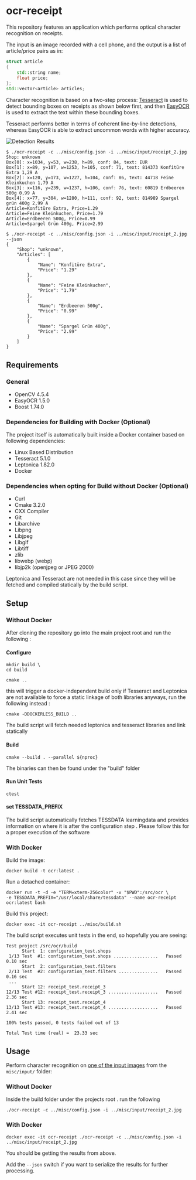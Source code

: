 # ocr-receipt

This repository features an application which performs optical character recognition on receipts.

The input is an image recorded with a cell phone, and the output is a list of article/price pairs as in:

```cpp
struct article
{
    std::string name;
    float price;
};
std::vector<article> articles;
```

Character recognition is based on a two-step process: [Tesseract](https://github.com/tesseract-ocr/tesseract) is used to detect bounding boxes on receipts as shown below first, and then [EasyOCR](https://github.com/JaidedAI/EasyOCR) is used to extract the text within these bounding boxes.

Tesseract performs better in terms of coherent line-by-line detections, whereas EasyOCR is able to extract uncommon words with higher accuracy.

![Detection Results](https://media.githubusercontent.com/media/cfanatic/ocr-receipt/master/misc/output/receipt_2_overlay.jpg)

```text
$ ./ocr-receipt -c ../misc/config.json -i ../misc/input/receipt_2.jpg
Shop: unknown
Box[0]: x=1034, y=53, w=238, h=89, conf: 84, text: EUR
Box[1]: x=89, y=107, w=1253, h=105, conf: 71, text: 814373 Konfitüre Extra 1,29 A
Box[2]: x=120, y=173, w=1227, h=104, conf: 86, text: 44718 Feine Kleinkuchen 1,79 A
Box[3]: x=116, y=239, w=1237, h=106, conf: 76, text: 60819 Erdbeeren 500g 0,99 A
Box[4]: x=77, y=304, w=1280, h=111, conf: 92, text: 814989 Spargel grün 400g 2,99 A
Article=Konfitüre Extra, Price=1.29
Article=Feine Kleinkuchen, Price=1.79
Article=Erdbeeren 500g, Price=0.99
Article=Spargel Grün 400g, Price=2.99
```

```text
$ ./ocr-receipt -c ../misc/config.json -i ../misc/input/receipt_2.jpg --json
{
    "Shop": "unknown",
    "Articles": [
        {
            "Name": "Konfitüre Extra",
            "Price": "1.29"
        },
        {
            "Name": "Feine Kleinkuchen",
            "Price": "1.79"
        },
        {
            "Name": "Erdbeeren 500g",
            "Price": "0.99"
        },
        {
            "Name": "Spargel Grün 400g",
            "Price": "2.99"
        }
    ]
}
```

## Requirements

### General 

- OpenCV 4.5.4
- EasyOCR 1.5.0
- Boost 1.74.0

### Dependencies for Building with Docker (Optional)
The project itself is automatically built inside a Docker container based on following dependencies:

- Linux Based Distribution
- Tesseract 5.1.0
- Leptonica 1.82.0
- Docker 

### Dependencies when opting for Build without Docker (Optional)

- Curl
- Cmake 3.2.0
- CXX Compiler
- Git
- Libarchive
- Libpng
- Libjpeg
- Libgif
- Libtiff
- zlib
- libwebp (webp)
- libjp2k (openjpeg or JPEG 2000)

Leptonica and Tesseract are not needed in this case since they will be fetched
and compiled statically by the build script.

## Setup

### Without Docker
After cloning the repository go into the main project root and run the following :

#### Configure
```shell
mkdir build \
cd build 
```

```shell
cmake ..
```
this will trigger a docker-independent build only if Tesseract and Leptonica are not available
to force a static linkage of both libraries anyways, run the following instead : 

```shell
cmake -DDOCKERLESS_BUILD ..
```
The build script will fetch needed leptonica and tesseract libraries and link statically

#### Build 

```shell
cmake --build . --parallel ${nproc}
```
The binaries can then be found under the "build" folder

#### Run Unit Tests

```shell
ctest
```
#### set TESSDATA_PREFIX

The build script automatically fetches TESSDATA learningdata and provides information on where it is
after the configuration step . Please follow this for a proper execution of the software

### With Docker

Build the image:

```text
docker build -t ocr:latest .
```

Run a detached container:

```text
docker run -t -d -e "TERM=xterm-256color" -v "$PWD":/src/ocr \
-e TESSDATA_PREFIX="/usr/local/share/tessdata" --name ocr-receipt ocr:latest bash
```

Build this project:

```text
docker exec -it ocr-receipt ../misc/build.sh
```

The build script executes unit tests in the end, so hopefully you are seeing:

```text
Test project /src/ocr/build
      Start  1: configuration_test.shops
 1/13 Test  #1: configuration_test.shops .................   Passed    0.10 sec
      Start  2: configuration_test.filters
 2/13 Test  #2: configuration_test.filters ...............   Passed    0.16 sec
 ...
      Start 12: receipt_test.receipt_3
12/13 Test #12: receipt_test.receipt_3 ...................   Passed    2.36 sec
      Start 13: receipt_test.receipt_4
13/13 Test #13: receipt_test.receipt_4 ...................   Passed    2.41 sec

100% tests passed, 0 tests failed out of 13

Total Test time (real) =  23.33 sec
```

## Usage

Perform character recognition on [one of the input images](https://github.com/cfanatic/ocr-receipt/blob/master/misc/input/receipt_2.jpg) from the `misc/input/` folder:

### Without Docker

Inside the build folder under the projects root . run the following

```shell
./ocr-receipt -c ../misc/config.json -i ../misc/input/receipt_2.jpg
```


### With Docker

```text
docker exec -it ocr-receipt ./ocr-receipt -c ../misc/config.json -i ../misc/input/receipt_2.jpg
```

You should be getting the results from above.

Add the `--json` switch if you want to serialize the results for further processing.
